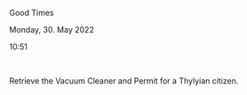 Good Times

Monday, 30. May 2022

10:51

 

Retrieve the Vacuum Cleaner and Permit for a Thylyian citizen.
